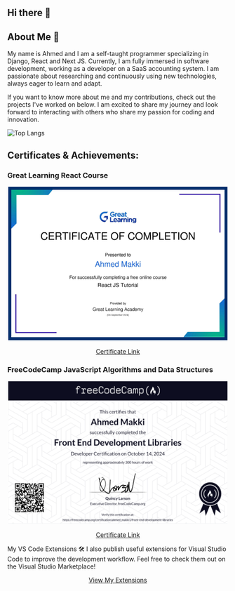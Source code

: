 ## Hi there 👋

## About Me 👤

My name is Ahmed and I am a self-taught programmer specializing in Django, React and Next JS. Currently, I am fully immersed in software development, working as a developer on a SaaS accounting system. I am passionate about researching and continuously using new technologies, always eager to learn and adapt.

If you want to know more about me and my contributions, check out the projects I've worked on below. I am excited to share my journey and look forward to interacting with others who share my passion for coding and innovation.

![Top Langs](https://github-readme-stats.vercel.app/api/top-langs/?username=Ahmed48-C&theme=tokyonight&layout=compact&hide=procfile) 

## Certificates & Achievements:

### Great Learning React Course

<p align="center">
  <img src="https://github.com/Ahmed48-C/Ahmed48-C/blob/main/GreatLearning.png" width="500px" alt="Great Learning React Course"/>
</p>
<p align="center">
  <a href="https://www.mygreatlearning.com/certificate/PNYPNHZO" target="_blank">Certificate Link</a>
</p>

### FreeCodeCamp JavaScript Algorithms and Data Structures

<p align="center">
  <img src="https://github.com/Ahmed48-C/Ahmed48-C/blob/main/image2.png" width="500px" alt="FreeCodeCamp JavaScript Algorithms and Data Structures"/>
</p>
<p align="center">
  <a href="https://www.freecodecamp.org/certification/ahmed_makki1/javascript-algorithms-and-data-structures" target="_blank">Certificate Link</a>
</p>

My VS Code Extensions 🛠️
I also publish useful extensions for Visual Studio Code to improve the development workflow. Feel free to check them out on the Visual Studio Marketplace!

<p align="center"> <a href="https://marketplace.visualstudio.com/publishers/ahmed-maki" target="_blank">View My Extensions</a> </p>

